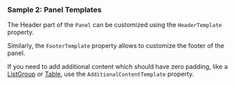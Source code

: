 ### Sample 2: Panel Templates

The Header part of the `Panel` can be customized using the `HeaderTemplate` property.

Similarly, the `FooterTemplate` property allows to customize the footer of the panel. 

If you need to add additional content which should have zero padding, like a [ListGroup](/docs/controls/bootstrap/ListGroup/{branch}) 
or [Table](/docs/controls/bootstrap/Table/{branch}), use the `AdditionalContentTemplate` property.